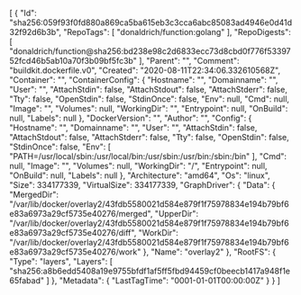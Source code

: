 [
{
"Id": "sha256:059f93f0fd880a869ca5ba615eb3c3cca6abc85083ad4946e0d41d32f92d6b3b",
"RepoTags": [
"donaldrich/function:golang"
],
"RepoDigests": [
"donaldrich/function@sha256:bd238e98c2d6833ecc73d8cbd0f776f5339752fcd46b5ab10a70f3b09bf5fc3b"
],
"Parent": "",
"Comment": "buildkit.dockerfile.v0",
"Created": "2020-08-11T22:34:06.332610568Z",
"Container": "",
"ContainerConfig": {
"Hostname": "",
"Domainname": "",
"User": "",
"AttachStdin": false,
"AttachStdout": false,
"AttachStderr": false,
"Tty": false,
"OpenStdin": false,
"StdinOnce": false,
"Env": null,
"Cmd": null,
"Image": "",
"Volumes": null,
"WorkingDir": "",
"Entrypoint": null,
"OnBuild": null,
"Labels": null
},
"DockerVersion": "",
"Author": "",
"Config": {
"Hostname": "",
"Domainname": "",
"User": "",
"AttachStdin": false,
"AttachStdout": false,
"AttachStderr": false,
"Tty": false,
"OpenStdin": false,
"StdinOnce": false,
"Env": [
"PATH=/usr/local/sbin:/usr/local/bin:/usr/sbin:/usr/bin:/sbin:/bin"
],
"Cmd": null,
"Image": "",
"Volumes": null,
"WorkingDir": "/",
"Entrypoint": null,
"OnBuild": null,
"Labels": null
},
"Architecture": "amd64",
"Os": "linux",
"Size": 334177339,
"VirtualSize": 334177339,
"GraphDriver": {
"Data": {
"MergedDir": "/var/lib/docker/overlay2/43fdb5580021d584e879f1f75978834e194b79bf6e83a6973a29cf5735e40276/merged",
"UpperDir": "/var/lib/docker/overlay2/43fdb5580021d584e879f1f75978834e194b79bf6e83a6973a29cf5735e40276/diff",
"WorkDir": "/var/lib/docker/overlay2/43fdb5580021d584e879f1f75978834e194b79bf6e83a6973a29cf5735e40276/work"
},
"Name": "overlay2"
},
"RootFS": {
"Type": "layers",
"Layers": [
"sha256:a8b6edd5408a19e9755bfdf1af5ff5fbd94459cf0beecb1417a948f1e65fabad"
]
},
"Metadata": {
"LastTagTime": "0001-01-01T00:00:00Z"
}
}
]
